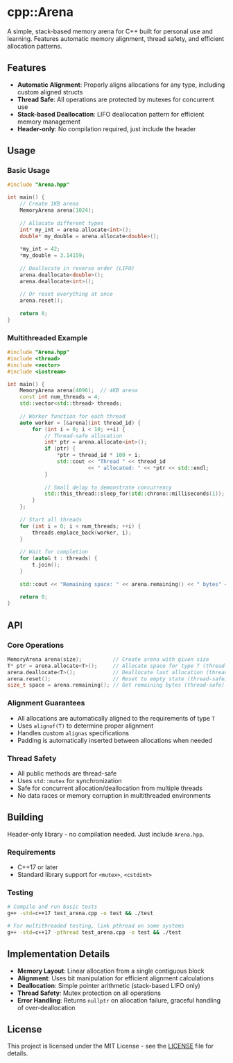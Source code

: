 # cpp::Arena

A simple, stack-based memory arena for C++ built for personal use and learning. Features automatic memory alignment, thread safety, and efficient allocation patterns.

## Features
- **Automatic Alignment**: Properly aligns allocations for any type, including custom aligned structs
- **Thread Safe**: All operations are protected by mutexes for concurrent use
- **Stack-based Deallocation**: LIFO deallocation pattern for efficient memory management
- **Header-only**: No compilation required, just include the header

## Usage
### Basic Usage
```cpp
#include "Arena.hpp"

int main() {
    // Create 1KB arena
    MemoryArena arena(1024);
    
    // Allocate different types
    int* my_int = arena.allocate<int>();
    double* my_double = arena.allocate<double>();
    
    *my_int = 42;
    *my_double = 3.14159;
    
    // Deallocate in reverse order (LIFO)
    arena.deallocate<double>();
    arena.deallocate<int>();
    
    // Or reset everything at once
    arena.reset();
    
    return 0;
}
```

### Multithreaded Example
```cpp
#include "Arena.hpp"
#include <thread>
#include <vector>
#include <iostream>

int main() {
    MemoryArena arena(4096);  // 4KB arena
    const int num_threads = 4;
    std::vector<std::thread> threads;
    
    // Worker function for each thread
    auto worker = [&arena](int thread_id) {
        for (int i = 0; i < 10; ++i) {
            // Thread-safe allocation
            int* ptr = arena.allocate<int>();
            if (ptr) {
                *ptr = thread_id * 100 + i;
                std::cout << "Thread " << thread_id 
                          << " allocated: " << *ptr << std::endl;
            }
            
            // Small delay to demonstrate concurrency
            std::this_thread::sleep_for(std::chrono::milliseconds(1));
        }
    };
    
    // Start all threads
    for (int i = 0; i < num_threads; ++i) {
        threads.emplace_back(worker, i);
    }
    
    // Wait for completion
    for (auto& t : threads) {
        t.join();
    }
    
    std::cout << "Remaining space: " << arena.remaining() << " bytes" << std::endl;
    
    return 0;
}
```
## API
### Core Operations
```cpp
MemoryArena arena(size);          // Create arena with given size
T* ptr = arena.allocate<T>();     // Allocate space for type T (thread-safe)
arena.deallocate<T>();            // Deallocate last allocation (thread-safe)
arena.reset();                    // Reset to empty state (thread-safe)
size_t space = arena.remaining(); // Get remaining bytes (thread-safe)
```

### Alignment Guarantees
- All allocations are automatically aligned to the requirements of type `T`
- Uses `alignof(T)` to determine proper alignment
- Handles custom `alignas` specifications
- Padding is automatically inserted between allocations when needed

### Thread Safety
- All public methods are thread-safe
- Uses `std::mutex` for synchronization
- Safe for concurrent allocation/deallocation from multiple threads
- No data races or memory corruption in multithreaded environments

## Building

Header-only library - no compilation needed. Just include `Arena.hpp`.

### Requirements
- C++17 or later
- Standard library support for `<mutex>`, `<cstdint>`

### Testing
```bash
# Compile and run basic tests
g++ -std=c++17 test_arena.cpp -o test && ./test

# For multithreaded testing, link pthread on some systems
g++ -std=c++17 -pthread test_arena.cpp -o test && ./test
```

## Implementation Details

- **Memory Layout**: Linear allocation from a single contiguous block
- **Alignment**: Uses bit manipulation for efficient alignment calculations
- **Deallocation**: Simple pointer arithmetic (stack-based LIFO only)
- **Thread Safety**: Mutex protection on all operations
- **Error Handling**: Returns `nullptr` on allocation failure, graceful handling of over-deallocation

## License

This project is licensed under the MIT License - see the [LICENSE](LICENSE) file for details.

